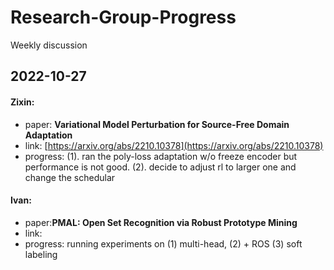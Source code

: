# Research-Group-Progress
Weekly discussion

## 2022-10-27
#### Zixin: 
- paper: **Variational Model Perturbation for Source-Free Domain Adaptation**
- link: [https://arxiv.org/abs/2210.10378](https://arxiv.org/abs/2210.10378)
- progress: (1). ran the poly-loss adaptation w/o freeze encoder but performance is not good. (2). decide to adjust rl to larger one and change the schedular


#### Ivan: 
- paper:**PMAL: Open Set Recognition via Robust Prototype Mining**
- link:
- progress: running experiments on (1) multi-head, (2) + ROS (3) soft labeling

